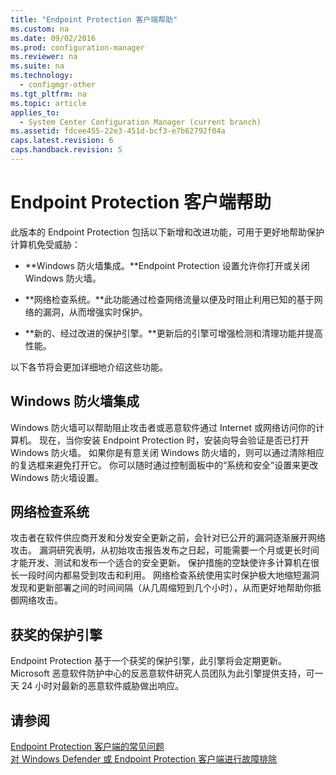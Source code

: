 ```yaml
---
title: "Endpoint Protection 客户端帮助"
ms.custom: na
ms.date: 09/02/2016
ms.prod: configuration-manager
ms.reviewer: na
ms.suite: na
ms.technology: 
  - configmgr-other
ms.tgt_pltfrm: na
ms.topic: article
applies_to: 
  - System Center Configuration Manager (current branch)
ms.assetid: fdcee455-22e3-451d-bcf3-e7b62792f04a
caps.latest.revision: 6
caps.handback.revision: 5
---
```

# Endpoint Protection 客户端帮助
此版本的 Endpoint Protection 包括以下新增和改进功能，可用于更好地帮助保护计算机免受威胁：  
  
-   **Windows 防火墙集成。**Endpoint Protection 设置允许你打开或关闭 Windows 防火墙。  
  
-   **网络检查系统。**此功能通过检查网络流量以便及时阻止利用已知的基于网络的漏洞，从而增强实时保护。  
  
-   **新的、经过改进的保护引擎。**更新后的引擎可增强检测和清理功能并提高性能。  
  
 以下各节将会更加详细地介绍这些功能。  
  
## Windows 防火墙集成  
 Windows 防火墙可以帮助阻止攻击者或恶意软件通过 Internet 或网络访问你的计算机。 现在，当你安装 Endpoint Protection 时，安装向导会验证是否已打开 Windows 防火墙。 如果你是有意关闭 Windows 防火墙的，则可以通过清除相应的复选框来避免打开它。 你可以随时通过控制面板中的“系统和安全”设置来更改 Windows 防火墙设置。  
  
## 网络检查系统  
 攻击者在软件供应商开发和分发安全更新之前，会针对已公开的漏洞逐渐展开网络攻击。 漏洞研究表明，从初始攻击报告发布之日起，可能需要一个月或更长时间才能开发、测试和发布一个适合的安全更新。 保护措施的空缺使许多计算机在很长一段时间内都易受到攻击和利用。 网络检查系统使用实时保护极大地缩短漏洞发现和更新部署之间的时间间隔（从几周缩短到几个小时），从而更好地帮助你抵御网络攻击。  
  
## 获奖的保护引擎  
 Endpoint Protection 基于一个获奖的保护引擎，此引擎将会定期更新。 Microsoft 恶意软件防护中心的反恶意软件研究人员团队为此引擎提供支持，可一天 24 小时对最新的恶意软件威胁做出响应。  
  
## 请参阅  
 [Endpoint Protection 客户端的常见问题](../LocTest/Endpoint-Protection-client-frequently-asked-questions.md)   
 [对 Windows Defender 或 Endpoint Protection 客户端进行故障排除](../LocTest/Troubleshooting-Windows-Defender-or-Endpoint-Protection-client.md)